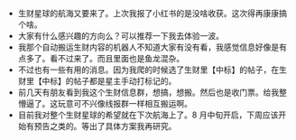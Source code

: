 - 生财星球的航海又要来了。上次我报了小红书的是没啥收获。这次得再康康搞个啥。
- 大家有什么感兴趣的方向么？可以推荐一下我去体验一波。
- 我那个自动搬运生财内容的机器人不知道大家有没有看，我感觉信息好像是有点多了。看不过来了。而且里面也是鱼龙混杂。
- 不过也有一些有用的消息。因为我爬的时候选了生财里【中标】的帖子，在生财里【中标】的帖子都是星主手动打标记的。
- 前几天有朋友看到我这个生财信息群，想搞，想搬。然后也是收门票。给我整懵逼了。这玩意可不兴像线报群一样相互搬运啊。
- 目前我对整个生财星球的希望就在下次航海上了。8 月中旬开启，下周应该开始有预告之类的。等出了具体方案我再研究。
